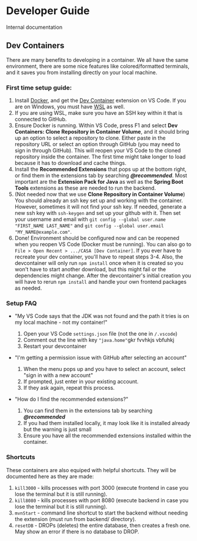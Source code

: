 # Developer Guide
Internal documentation

## Dev Containers
There are many benefits to developing in a container. We all have the same environment, there are some nice features like colored/formatted terminals, and it saves you from installing directly on your local machine.

### First time setup guide:

1. Install [Docker](https://www.docker.com/products/docker-desktop/), and get the [Dev Container](https://marketplace.visualstudio.com/items?itemName=ms-vscode-remote.remote-containers) extension on VS Code. If you are on Windows, you must have [WSL](https://learn.microsoft.com/en-us/windows/wsl/install#install-wsl-command) as well.
2. If you are using WSL, make sure you have an SSH key within it that is connected to GitHub.
3. Ensure Docker is running. Within VS Code, press F1 and select **Dev Containers: Clone Repository in Container Volume**, and it should bring up an option to select a repository to clone. Either paste in the repository URL or select an option through GitHub (you may need to sign in through GitHub). This will reopen your VS Code to the cloned repository inside the container. The first time might take longer to load because it has to download and cache things.
4. Install the **Recommended Extensions** that pops up at the bottom right, or find them in the extensions tab by searching ***@recommended***. Most important are the **Extension Pack for Java** as well as the **Spring Boot Tools** extensions as these are needed to run the backend.
5. (Not needed now that we use **Clone Repository in Container Volume**) You should already an ssh key set up and working with the container. However, sometimes it will not find your ssh key. If needed, generate a new ssh key with `ssh-keygen` and set up your github with it. Then set your username and email with 
```git config --global user.name "FIRST_NAME LAST_NAME"```
and
```git config --global user.email "MY_NAME@example.com"```.
6. Done! Environment should be configured now and can be reopened when you reopen VS Code (Docker must be running). You can also go to `File > Open Recent > .../CASA [Dev Container]`. If you ever have to recreate your dev container, you'll have to repeat steps 3-4. Also, the devcontainer will only run `npm install` once when it is created so you won't have to start another download, but this might fail or the dependencies might change. After the devcontainer's initial creation you will have to rerun `npm install` and handle your own frontend packages as needed.

### Setup FAQ
- "My VS Code says that the JDK was not found and the path it tries is on my local machine - not my container!"
	1. Open your VS Code `settings.json` file (not the one in `/.vscode`)
	2. Comment out the line with key `"java.home"`gkr fvvhkjs vbfuhkj
	3. Restart your devcontainer

- "I'm getting a permission issue with GitHub after selecting an account"
	1. When the menu pops up and you have to select an account, select "sign in with a new account"
	2. If prompted, just enter in your existing account.
	3. If they ask again, repeat this process.

- "How do I find the recommended extensions?"
	1. You can find them in the extensions tab by searching ***@recommended***
	2. If you had them installed locally, it may look like it is installed already but the warning is just small
	3. Ensure you have all the recommended extensions installed within the container.

### Shortcuts
These containers are also equiped with helpful shortcuts. They will be documented here as they are made:

1. `kill3000` - kills processes with port 3000 (execute frontend in case you lose the terminal but it is still running).
2. `kill8080` - kills processes with port 8080 (execute backend in case you lose the terminal but it is still running).
3. `mvnStart` - command line shortcut to start the backend without needing the extension (must run from backend/ directory).
4. `resetDB` - DROPs (deletes) the entire database, then creates a fresh one. May show an error if there is no database to DROP.
